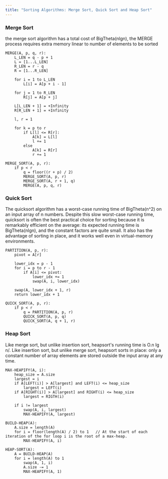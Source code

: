 ```yaml
---
title: "Sorting Algorithms: Merge Sort, Quick Sort and Heap Sort"
---
```


### Merge Sort
the merge sort algorithm has a total cost of BigTheta(nlgn),
the MERGE process requires extra memory linear to number of 
elements to be sorted 
```
MERGE(A, p, q, r):
    L_LEN = q - p + 1
    L = [1...L_LEN]
    R_LEN = r - q
    R = [1...R_LEN]

    for i = 1 to L_LEN
        L[i] = A[p + i - 1]

    for j = 1 to R_LEN
        R[j] = A[p + j]
    
    L[L_LEN + 1] = +Infinity
    R[R_LEN + 1] = +Infinity

    l, r = 1
    
    for k = p to r
        if L[l] <= R[r]:
            A[k] = L[l]
            l += 1
        else
            A[k] = R[r]
            r += 1

MERGE_SORT(A, p, r):
    if p < r
        q = floor((r + p) / 2)
        MERGE_SORT(A, p, r)
        MERGE_SORT(A, r + 1, q)
        MERGE(A, p, q, r)

```

### Quick Sort
The quicksort algorithm has a worst-case running time of BigTheta(n^2) on an input array
of n numbers. Despite this slow worst-case running time, quicksort is often the best
practical choice for sorting because it is remarkably efficient on the average: its
expected running time is BigTheta(nlgn), and the constant factors are quite small. 
It also has the advantage of sorting in place,
and it works well even in virtual-memory environments.
```
PARTITION(A, p, r):
    pivot = A[r]

    lower_idx = p - 1
    for i = p to r - 1
        if A[i] <= pivot:
            lower_idx += 1
            swap(A, i, lower_idx)
    
    swap(A, lower_idx + 1, r)
    return lower_idx + 1

QUICK_SORT(A, p, r):
    if p < r
        q = PARTITION(A, p, r)
        QUICK_SORT(A, p, q)
        QUICK_SORT(A, q + 1, r)

```

### Heap Sort
Like merge sort, but unlike insertion sort, 
heapsort's running time is O.n lg n/. Like 
insertion sort, but unlike merge sort, heapsort 
sorts in place: only a constant number of array
elements are stored outside the input array at any time.

```
MAX-HEAPIFY(A, i):
    heap_size = A.size
    largest = i
    if A[LEFT(i)] > A[largest] and LEFT(i) <= heap_size
        largest = LEFT(i)
    if A[RIGHT(i)] > A[largest] and RIGHT(i) <= heap_size
        largest = RIGTH(i)

    if i != largest
        swap(A, i, largest)
        MAX-HEAPIFY(A, largest)

BUILD-HEAP(A):
    A.size = length(A)
    for i = floor(length(A) / 2) to 1   // At the start of each iteration of the for loop i is the root of a max-heap.
        MAX-HEAPIFY(A, i)

HEAP-SORT(A):
    A = BUILD-HEAP(A)
    for i = length(A) to 1
        swap(A, 1, i)
        A.size -= 1
        MAX-HEAPIFY(A, 1)
```